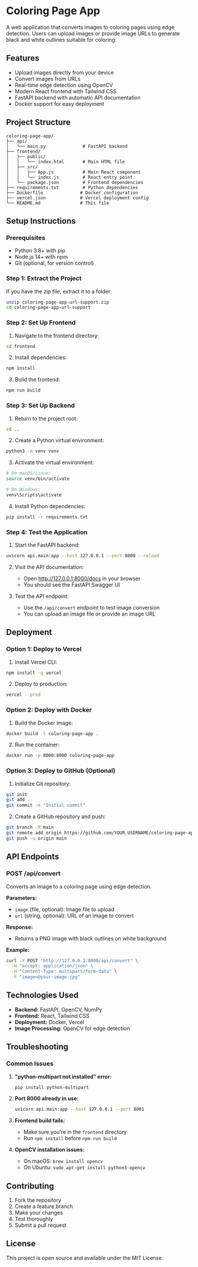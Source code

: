 # Coloring Page App

A web application that converts images to coloring pages using edge detection. Users can upload images or provide image URLs to generate black and white outlines suitable for coloring.

## Features

- Upload images directly from your device
- Convert images from URLs
- Real-time edge detection using OpenCV
- Modern React frontend with Tailwind CSS
- FastAPI backend with automatic API documentation
- Docker support for easy deployment

## Project Structure

```
coloring-page-app/
├── api/
│   └── main.py              # FastAPI backend
├── frontend/
│   ├── public/
│   │   └── index.html       # Main HTML file
│   ├── src/
│   │   ├── App.js           # Main React component
│   │   └── index.js         # React entry point
│   └── package.json         # Frontend dependencies
├── requirements.txt         # Python dependencies
├── Dockerfile              # Docker configuration
├── vercel.json             # Vercel deployment config
└── README.md               # This file
```

## Setup Instructions

### Prerequisites

- Python 3.8+ with pip
- Node.js 14+ with npm
- Git (optional, for version control)

### Step 1: Extract the Project

If you have the zip file, extract it to a folder:

```bash
unzip coloring-page-app-url-support.zip
cd coloring-page-app-url-support
```

### Step 2: Set Up Frontend

1. Navigate to the frontend directory:
```bash
cd frontend
```

2. Install dependencies:
```bash
npm install
```

3. Build the frontend:
```bash
npm run build
```

### Step 3: Set Up Backend

1. Return to the project root:
```bash
cd ..
```

2. Create a Python virtual environment:
```bash
python3 -m venv venv
```

3. Activate the virtual environment:
```bash
# On macOS/Linux:
source venv/bin/activate

# On Windows:
venv\Scripts\activate
```

4. Install Python dependencies:
```bash
pip install -r requirements.txt
```

### Step 4: Test the Application

1. Start the FastAPI backend:
```bash
uvicorn api.main:app --host 127.0.0.1 --port 8000 --reload
```

2. Visit the API documentation:
   - Open http://127.0.0.1:8000/docs in your browser
   - You should see the FastAPI Swagger UI

3. Test the API endpoint:
   - Use the `/api/convert` endpoint to test image conversion
   - You can upload an image file or provide an image URL

## Deployment

### Option 1: Deploy to Vercel

1. Install Vercel CLI:
```bash
npm install -g vercel
```

2. Deploy to production:
```bash
vercel --prod
```

### Option 2: Deploy with Docker

1. Build the Docker image:
```bash
docker build -t coloring-page-app .
```

2. Run the container:
```bash
docker run -p 8000:8000 coloring-page-app
```

### Option 3: Deploy to GitHub (Optional)

1. Initialize Git repository:
```bash
git init
git add .
git commit -m "Initial commit"
```

2. Create a GitHub repository and push:
```bash
git branch -M main
git remote add origin https://github.com/YOUR_USERNAME/coloring-page-app.git
git push -u origin main
```

## API Endpoints

### POST /api/convert

Converts an image to a coloring page using edge detection.

**Parameters:**
- `image` (file, optional): Image file to upload
- `url` (string, optional): URL of an image to convert

**Response:**
- Returns a PNG image with black outlines on white background

**Example:**
```bash
curl -X POST "http://127.0.0.1:8000/api/convert" \
  -H "accept: application/json" \
  -H "Content-Type: multipart/form-data" \
  -F "image=@your-image.jpg"
```

## Technologies Used

- **Backend:** FastAPI, OpenCV, NumPy
- **Frontend:** React, Tailwind CSS
- **Deployment:** Docker, Vercel
- **Image Processing:** OpenCV for edge detection

## Troubleshooting

### Common Issues

1. **"python-multipart not installed" error:**
   ```bash
   pip install python-multipart
   ```

2. **Port 8000 already in use:**
   ```bash
   uvicorn api.main:app --host 127.0.0.1 --port 8001
   ```

3. **Frontend build fails:**
   - Make sure you're in the `frontend` directory
   - Run `npm install` before `npm run build`

4. **OpenCV installation issues:**
   - On macOS: `brew install opencv`
   - On Ubuntu: `sudo apt-get install python3-opencv`

## Contributing

1. Fork the repository
2. Create a feature branch
3. Make your changes
4. Test thoroughly
5. Submit a pull request

## License

This project is open source and available under the MIT License. 